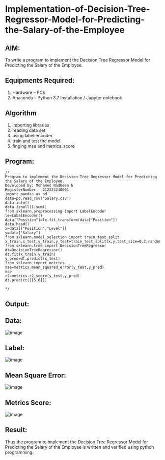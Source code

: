 # Implementation-of-Decision-Tree-Regressor-Model-for-Predicting-the-Salary-of-the-Employee

## AIM:
To write a program to implement the Decision Tree Regressor Model for Predicting the Salary of the Employee.

## Equipments Required:
1. Hardware – PCs
2. Anaconda – Python 3.7 Installation / Jupyter notebook

## Algorithm
1. importing libraries
2. reading data set
3. using label encoder
4. train and test the model
5. finging mse and metrics_score

## Program:
```
/*
Program to implement the Decision Tree Regressor Model for Predicting the Salary of the Employee.
Developed by: Mohamed Nadheem N
RegisterNumber:  212223240091
import pandas as pd
data=pd.read_csv('Salary.csv')
data.info()
data.isnull().sum()
from sklearn.preprocessing import LabelEncoder
le=LabelEncoder()
data["Position"]=le.fit_transform(data["Position"])
data.head()
x=data[["Position","Level"]]
y=data["Salary"]
from sklearn.model_selection import train_test_split
x_train,x_test,y_train,y_test=train_test_split(x,y,test_size=0.2,random_state=2)
from sklearn.tree import DecisionTreeRegressor
dt=DecisionTreeRegressor()
dt.fit(x_train,y_train)
y_pred=dt.predict(x_test)
from sklearn import metrics
mse=metrics.mean_squared_error(y_test,y_pred)
mse
r2=metrics.r2_score(y_test,y_pred)
dt.predict([[5,6]])

*/
```

## Output:
## Data:
![image](https://github.com/Jeshwanthkumarpayyavula/Implementation-of-Decision-Tree-Regressor-Model-for-Predicting-the-Salary-of-the-Employee/assets/145742402/c5ded434-6b73-431d-8d48-d4fa2e4b4348)
## Label:
![image](https://github.com/Jeshwanthkumarpayyavula/Implementation-of-Decision-Tree-Regressor-Model-for-Predicting-the-Salary-of-the-Employee/assets/145742402/3c463e90-5443-46f2-8ca8-316e01c786f8)
## Mean Square Error:
![image](https://github.com/Jeshwanthkumarpayyavula/Implementation-of-Decision-Tree-Regressor-Model-for-Predicting-the-Salary-of-the-Employee/assets/145742402/20327990-d94f-49f0-8062-0f4d26aae812)
## Metrics Score:
![image](https://github.com/Jeshwanthkumarpayyavula/Implementation-of-Decision-Tree-Regressor-Model-for-Predicting-the-Salary-of-the-Employee/assets/145742402/a3d5e9bd-892e-459a-bffe-2173e0a45ef1)







## Result:
Thus the program to implement the Decision Tree Regressor Model for Predicting the Salary of the Employee is written and verified using python programming.
